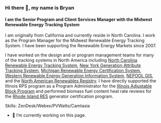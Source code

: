 ### Hi there 👋, my name is Bryan
#### I am the Senior Program and Client Services Manager with the Midwest Renewable Energy Tracking System
I am originally from California and currently reside in North Carolina. I work as the Program Manager for the Midwest Renewable Energy Tracking System. I have been supporting the Renewable Energy Markets since 2007.  

I have worked on the design and or program management teams for many of the tracking systems in North America including [North Carolina Renewable Energy Tracking System](https://www.ncrets.org/), [New York Generation Attribute Tracking System](https://www.nyserda.ny.gov/All-Programs/NYGATS), [Michigan Renewable Energy Certification System](https://www.mirecs.org/), [Western Renewable Energy Generation Information System](https://www.wecc.org/WREGIS/Pages/Default.aspx), [NEPOOL GIS](https://www.nepoolgis.com/), and the [North American Renewables Registry](https://apx.com/about-nar/). I have directly supported the Illinois RPS program as a Program Administrator for the [Illinois Adjustable Block Program](https://illinoisabp.com/) and performed biomass fuel content heat rate reviews for the [Rhode Island RES](https://rhodeislandres.com/) generator certification program.

Skills: ZenDesk/Webex/PVWatts/Camtasia

- 🔭 I’m currently working on this page. 




